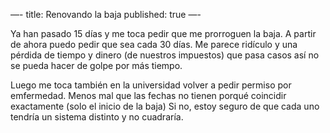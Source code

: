 —-
title: Renovando la baja
published: true
—-

Ya han pasado 15 días y me toca pedir que me prorroguen la baja. A partir de ahora puedo pedir que sea cada 30 días. Me parece ridículo y una pérdida de tiempo y dinero (de nuestros impuestos) que pasa casos así no se pueda hacer de golpe por más tiempo. 

Luego me toca también en la universidad volver a pedir permiso por emfermedad. Menos mal que las fechas no tienen porqué coincidir exactamente (solo el inicio de la baja) Si no, estoy seguro de que cada uno tendría un sistema distinto y no cuadraría. 